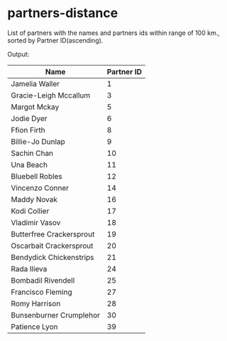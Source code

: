 # partners-distance
List of partners with the names and partners ids within range of 100 km., sorted by Partner ID(ascending).

Output:

| Name                     | Partner ID  |
| ------------------------ | ----------- |
| Jamelia Waller           | 1           |
| Gracie-Leigh Mccallum    | 3           |
| Margot Mckay             | 5           |
| Jodie Dyer               | 6           |
| Ffion Firth              | 8           |
| Billie-Jo Dunlap         | 9           |
| Sachin Chan              | 10          |
| Una Beach                | 11          |
| Bluebell Robles          | 12          |
| Vincenzo Conner          | 14          |
| Maddy Novak              | 16          |
| Kodi Collier             | 17          |
| Vladimir Vasov           | 18          |
| Butterfree Crackersprout | 19          |
| Oscarbait Crackersprout  | 20          |
| Bendydick Chickenstrips  | 21          |
| Rada Ilieva              | 24          |
| Bombadil Rivendell       | 25          |
| Francisco Fleming        | 27          |
| Romy Harrison            | 28          |
| Bunsenburner Crumplehor  | 30          |
| Patience Lyon            | 39          |
